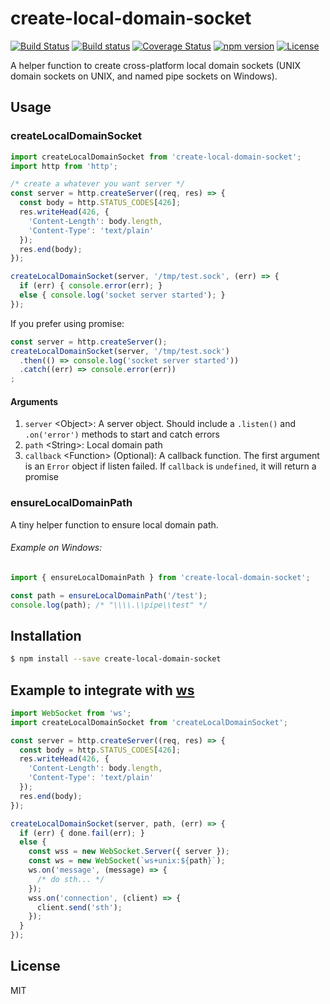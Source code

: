 # create-local-domain-socket

[![Build Status](https://travis-ci.org/Cap32/create-local-domain-socket.svg?branch=master)](https://travis-ci.org/Cap32/create-local-domain-socket)
[![Build status](https://ci.appveyor.com/api/projects/status/g0wa7fu7n8fnpfc2/branch/master?svg=true)](https://ci.appveyor.com/project/Cap32/create-local-domain-socket/branch/master)
[![Coverage Status](https://coveralls.io/repos/github/Cap32/create-local-domain-socket/badge.svg?branch=master)](https://coveralls.io/github/Cap32/create-local-domain-socket?branch=master)
[![npm version](https://badge.fury.io/js/create-local-domain-socket.svg)](https://badge.fury.io/js/create-local-domain-socket)
[![License](https://img.shields.io/badge/license-MIT_License-blue.svg?style=flat)](https://github.com/Cap32/create-local-domain-socket/blob/master/LICENSE.md)

A helper function to create cross-platform local domain sockets (UNIX domain sockets on UNIX, and named pipe sockets on Windows).


## Usage

### createLocalDomainSocket

```js
import createLocalDomainSocket from 'create-local-domain-socket';
import http from 'http';

/* create a whatever you want server */
const server = http.createServer((req, res) => {
  const body = http.STATUS_CODES[426];
  res.writeHead(426, {
    'Content-Length': body.length,
    'Content-Type': 'text/plain'
  });
  res.end(body);
});

createLocalDomainSocket(server, '/tmp/test.sock', (err) => {
  if (err) { console.error(err); }
  else { console.log('socket server started'); }
});
```

If you prefer using promise:

```js
const server = http.createServer();
createLocalDomainSocket(server, '/tmp/test.sock')
  .then(() => console.log('socket server started'))
  .catch((err) => console.error(err))
;
```

#### Arguments

1. `server` \<Object\>: A server object. Should include a `.listen()` and `.on('error')` methods to start and catch errors
2. `path` \<String\>: Local domain path
3. `callback` \<Function\> (Optional): A callback function. The first argument is an `Error` object if listen failed. If `callback` is `undefined`, it will return a promise


### ensureLocalDomainPath

A tiny helper function to ensure local domain path.

###### Example on Windows:

```js
import { ensureLocalDomainPath } from 'create-local-domain-socket';

const path = ensureLocalDomainPath('/test');
console.log(path); /* "\\\\.\\pipe\\test" */
```


## Installation

```bash
$ npm install --save create-local-domain-socket
```

## Example to integrate with [ws](https://github.com/websockets/ws)

```js
import WebSocket from 'ws';
import createLocalDomainSocket from 'createLocalDomainSocket';

const server = http.createServer((req, res) => {
  const body = http.STATUS_CODES[426];
  res.writeHead(426, {
    'Content-Length': body.length,
    'Content-Type': 'text/plain'
  });
  res.end(body);
});

createLocalDomainSocket(server, path, (err) => {
  if (err) { done.fail(err); }
  else {
    const wss = new WebSocket.Server({ server });
    const ws = new WebSocket(`ws+unix:${path}`);
    ws.on('message', (message) => {
      /* do sth... */
    });
    wss.on('connection', (client) => {
      client.send('sth');
    });
  }
});
```


## License

MIT
